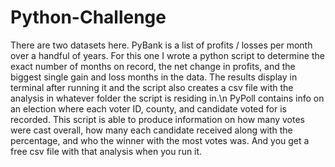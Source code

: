 # Python-Challenge
  There are two datasets here.  PyBank is a list of profits / losses per month over a handful of years.  For this one I wrote a python script to determine the exact number of months on record, the net change in profits, and the biggest single gain and loss months in the data.  The results display in terminal after running it and the script also creates a csv file with the analysis in whatever folder the script is residing in.\n
  PyPoll contains info on an election where each voter ID, county, and candidate voted for is recorded.  This script is able to produce information on how many votes were cast overall, how many each candidate received along with the percentage, and who the winner with the most votes was.  And you get a free csv file with that analysis when you run it.
